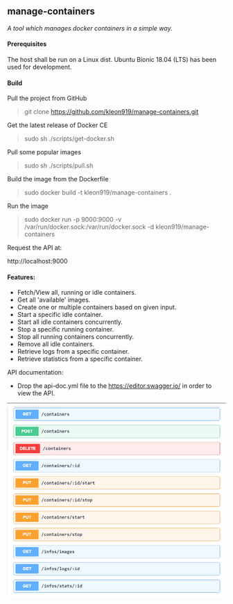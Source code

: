 ## manage-containers
_A tool which manages docker containers in a simple way._

#### Prerequisites
The host shall be run on a Linux dist. Ubuntu Bionic 18.04 (LTS) has been used for development.

#### Build

Pull the project from GitHub
>git clone https://github.com/kleon919/manage-containers.git

Get the latest release of Docker CE
>sudo sh ./scripts/get-docker.sh

Pull some popular images
>sudo sh ./scripts/pull.sh

Build the image from the Dockerfile
>sudo docker build -t kleon919/manage-containers .

Run the image
>sudo docker run -p 9000:9000 -v /var/run/docker.sock:/var/run/docker.sock -d kleon919/manage-containers

Request the API at:
<link>http://localhost:9000</link>


#### Features:
- Fetch/View all, running or idle containers.
- Get all 'available' images.
- Create one or multiple containers based on given input.
- Start a specific idle container. 
- Start all idle containers concurrently.
- Stop a specific running container. 
- Stop all running containers concurrently.
- Remove all idle containers.
- Retrieve logs from a specific container.
- Retrieve statistics from a specific container.



API documentation:
- Drop the api-doc.yml file to the https://editor.swagger.io/ in order to view the API.

![API Methods](/img/manage-containers-api-methods.png)